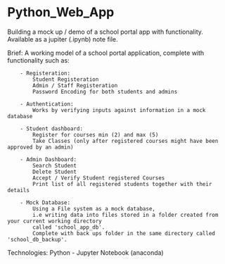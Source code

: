 # Python_Web_App
 Building a mock up / demo of a school portal app with functionality.
 Available as a jupiter (.ipynb) note file.

Brief:
	A working model of a school portal application, complete with functionality such as:
		
		- Registeration:
			Student Registeration
			Admin / Staff Registeration
			Password Encoding for both students and admins
		
		- Authentication:
			Works by verifying inputs against information in a mock database

		- Student dashboard:
			Register for courses min (2) and max (5)
			Take Classes (only after registered courses might have been approved by an admin)

		- Admin Dashboard:
			Search Student
			Delete Student
			Accept / Verify Student registered Courses
			Print list of all registered students together with their details

		- Mock Database:
			Using a File system as a mock database, 
			i.e writing data into files stored in a folder created from your current working directory
			called 'school_app_db'.
			Complete with back ups folder in the same directory called 'school_db_backup'.

Technologies: 
	Python - Jupyter Notebook (anaconda)